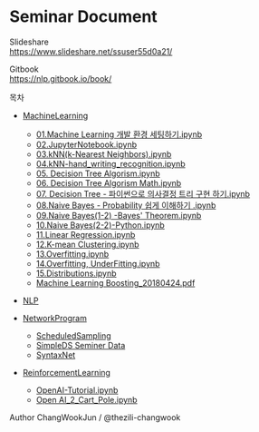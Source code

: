 # Seminar Document

Slideshare  
https://www.slideshare.net/ssuser55d0a21/  

Gitbook  
https://nlp.gitbook.io/book/  

목차  
* [MachineLearning](https://github.com/thezili-changwook/Seminar/tree/master/MachineLearning)      
  + [01.Machine Learning 개발 환경 세팅하기.ipynb](https://github.com/thezili-changwook/Seminar/blob/master/MachineLearning/01.Machine%20Learning%20%EA%B0%9C%EB%B0%9C%20%ED%99%98%EA%B2%BD%20%EC%84%B8%ED%8C%85%ED%95%98%EA%B8%B0.ipynb)   
  + [02.JupyterNotebook.ipynb](https://github.com/thezili-changwook/Seminar/blob/master/MachineLearning/02.JupyterNotebook.ipynb)   
  + [03.kNN(k-Nearest Neighbors).ipynb](https://github.com/thezili-changwook/Seminar/blob/master/MachineLearning/03.kNN(k-Nearest%20Neighbors).ipynb)   
  + [04.kNN-hand_writing_recognition.ipynb](https://github.com/thezili-changwook/Seminar/blob/master/MachineLearning/04.kNN-hand_writing_recognition.ipynb)  
  + [05. Decision Tree Algorism.ipynb](https://github.com/thezili-changwook/Seminar/blob/master/MachineLearning/05.%20Decision%20Tree%20Algorism.ipynb)    
  + [06. Decision Tree Algorism Math.ipynb](https://github.com/thezili-changwook/Seminar/blob/master/MachineLearning/06.%20Decision%20Tree%20Algorism%20Math.ipynb)  
  + [07. Decision Tree - 파이썬으로 의사결정 트리 구현 하기.ipynb](https://github.com/thezili-changwook/Seminar/blob/master/MachineLearning/07.%20Decision%20Tree%20-%20%ED%8C%8C%EC%9D%B4%EC%8D%AC%EC%9C%BC%EB%A1%9C%20%EC%9D%98%EC%82%AC%EA%B2%B0%EC%A0%95%20%ED%8A%B8%EB%A6%AC%20%EA%B5%AC%ED%98%84%20%ED%95%98%EA%B8%B0.ipynb)  
  + [08.Naive Bayes - Probability 쉽게 이해하기 .ipynb](https://github.com/thezili-changwook/Seminar/blob/master/MachineLearning/08.Naive%20Bayes%20-%20Probability%20%EC%89%BD%EA%B2%8C%20%EC%9D%B4%ED%95%B4%ED%95%98%EA%B8%B0%20.ipynb)  
  + [09.Naive Bayes(1-2) -Bayes' Theorem.ipynb](https://github.com/thezili-changwook/Seminar/blob/master/MachineLearning/09.Naive%20Bayes(1-2)%20-Bayes'%20Theorem.ipynb)  
  + [10.Naive Bayes(2-2)-Python.ipynb](https://github.com/thezili-changwook/Seminar/blob/master/MachineLearning/10.Naive%20Bayes(2-2)-Python.ipynb) 
  + [11.Linear Regression.ipynb](https://github.com/thezili-changwook/Seminar/blob/master/MachineLearning/11.Linear%20Regression.ipynb) 
  + [12.K-mean Clustering.ipynb](https://github.com/thezili-changwook/Seminar/blob/master/MachineLearning/12.K-mean%20Clustering.ipynb) 
  + [13.Overfitting.ipynb](https://github.com/thezili-changwook/Seminar/blob/master/MachineLearning/13.Overfitting.ipynb) 
  + [14.Overfitting, UnderFitting.ipynb](https://github.com/thezili-changwook/Seminar/blob/master/MachineLearning/14.Overfitting%2C%20UnderFitting.ipynb) 
  + [15.Distributions.ipynb](https://github.com/thezili-changwook/Seminar/blob/master/MachineLearning/15.Distributions.ipynb) 
  + [Machine Learning Boosting_20180424.pdf](https://github.com/thezili-changwook/Seminar/blob/master/MachineLearning/Machine%20Learning%20Boosting_20180424.pdf)  
  
* [NLP](https://github.com/thezili-changwook/Seminar/tree/master/NLP)   

* [NetworkProgram](https://github.com/thezili-changwook/Seminar/tree/master/NetworkProgram)      
  + [ScheduledSampling](https://github.com/thezili-changwook/Seminar/tree/master/NLP/ScheduledSampling)
  + [SimpleDS Seminer Data](https://github.com/thezili-changwook/Seminar/tree/master/NLP/SimpleDS%20Seminer%20Data)
  + [SyntaxNet](https://github.com/thezili-changwook/Seminar/tree/master/NLP/SyntaxNet)
  
* [ReinforcementLearning](https://github.com/thezili-changwook/Seminar/tree/master/ReinforcementLearning)   
  + [OpenAI-Tutorial.ipynb](https://github.com/thezili-changwook/Seminar/blob/master/ReinforcementLearning/OpenAI-Tutorial.ipynb)
  + [Open AI_2_Cart_Pole.ipynb](https://github.com/thezili-changwook/Seminar/blob/master/ReinforcementLearning/Open%20AI_2_Cart_Pole.ipynb)  
  


Author
ChangWookJun / @thezili-changwook
